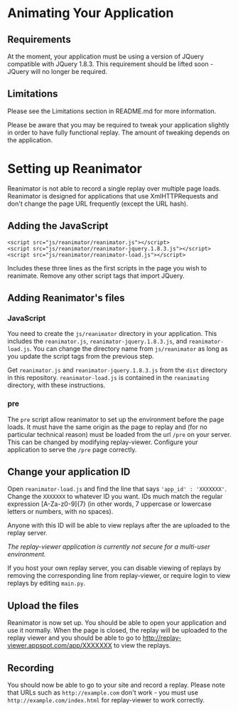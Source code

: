 # Animating Your Application

## Requirements

At the moment, your application must be using a version of JQuery compatible with JQuery 1.8.3. This requirement should be lifted soon - JQuery will no longer be required.

## Limitations

Please see the Limitations section in README.md for more information.

Please be aware that you may be required to tweak your application slightly in order to have fully functional replay. The amount of tweaking depends on the application.

# Setting up Reanimator

Reanimator is not able to record a single replay over multiple page loads. Reanimator is designed for applications that use XmlHTTPRequests and don't change the page URL frequently (except the URL hash).

## Adding the JavaScript

    <script src="js/reanimator/reanimator.js"></script>
    <script src="js/reanimator/reanimator-jquery.1.8.3.js"></script>
    <script src="js/reanimator/reanimator-load.js"></script>

Includes these three lines as the first scripts in the page you wish to reanimate. Remove any other script tags that import JQuery.

## Adding Reanimator's files

### JavaScript

You need to create the `js/reanimator` directory in your application. This includes the `reanimator.js`, `reanimator-jquery.1.8.3.js`, and `reanimator-load.js`. You can change the directory name from `js/reanimator` as long as you update the script tags from the previous step.

Get `reanimator.js` and `reanimator-jquery.1.8.3.js` from the `dist` directory in this repository. `reanimator-load.js` is contained in the `reanimating` directory, with these instructions.

### pre

The `pre` script allow reanimator to set up the environment before the page loads. It must have the same origin as the page to replay and (for no particular technical reason) must be loaded from the url `/pre` on your server. This can be changed by modifying replay-viewer. Configure your application to serve the `/pre` page correctly.

## Change your application ID

Open `reanimator-load.js` and find the line that says `'app_id' : 'XXXXXXX'`. Change the `XXXXXXX` to whatever ID you want. IDs much match the regular expression [A-Za-z0-9]{7} (in other words, 7 uppercase or lowercase letters or numbers, with no spaces).

Anyone with this ID will be able to view replays after the are uploaded to the replay server.

*The replay-viewer application is currently not secure for a multi-user environment.*

If you host your own replay server, you can disable viewing of replays by removing the corresponding line from replay-viewer, or require login to view replays by editing `main.py`.

## Upload the files

Reanimator is now set up. You should be able to open your application and use it normally. When the page is closed, the replay will be uploaded to the replay viewer and you should be able to go to http://replay-viewer.appspot.com/app/XXXXXXX to view the replays.

## Recording

You should now be able to go to your site and record a replay. Please note that URLs such as `http://example.com` don't work - you must use `http://example.com/index.html` for replay-viewer to work correctly.
